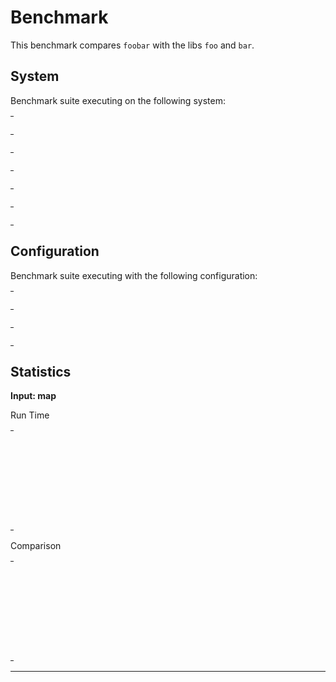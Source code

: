 # Benchmark

This benchmark compares `foobar` with the libs `foo` and `bar`.

## System

Benchmark suite executing on the following system:

<table style="width: 1%">
  <tr>
    <th style="width: 1%; white-space: nowrap">Operating System</th>
    <td>macOS</td>
  </tr><tr>
    <th style="white-space: nowrap">CPU Information</th>
    <td style="white-space: nowrap">Intel(R) Core(TM) i5-9600K CPU @ 3.70GHz</td>
  </tr><tr>
    <th style="white-space: nowrap">Number of Available Cores</th>
    <td style="white-space: nowrap">6</td>
  </tr><tr>
    <th style="white-space: nowrap">Available Memory</th>
    <td style="white-space: nowrap">32 GB</td>
  </tr><tr>
    <th style="white-space: nowrap">Elixir Version</th>
    <td style="white-space: nowrap">1.10.2</td>
  </tr><tr>
    <th style="white-space: nowrap">Erlang Version</th>
    <td style="white-space: nowrap">22.2.6</td>
  </tr>
</table>

## Configuration

Benchmark suite executing with the following configuration:

<table style="width: 1%">
  <tr>
    <th style="width: 1%">:time</th>
    <td style="white-space: nowrap">5 s</td>
  </tr><tr>
    <th>:parallel</th>
    <td style="white-space: nowrap">1</td>
  </tr><tr>
    <th>:warmup</th>
    <td style="white-space: nowrap">2 s</td>
  </tr>
</table>

## Statistics


__Input: map__

Run Time
<table style="width: 1%">
  <tr>
    <th>Name</th>
    <th style="text-align: right">IPS</th>
    <th style="text-align: right">Average</th>
    <th style="text-align: right">Devitation</th>
    <th style="text-align: right">Median</th>
    <th style="text-align: right">99th&nbsp;%</th>
  </tr>
  <tr>
    <td style="white-space: nowrap">Pattern match</td>
    <td style="white-space: nowrap; text-align: right">2.56 M</td>
    <td style="white-space: nowrap; text-align: right">390.30 ns</td>
    <td style="white-space: nowrap; text-align: right">±2709.16%</td>
    <td style="white-space: nowrap; text-align: right">0 ns</td>
    <td style="white-space: nowrap; text-align: right">1000 ns</td>
  </tr>
  <tr>
    <td style="white-space: nowrap">Using Enum</td>
    <td style="white-space: nowrap; text-align: right">2.11 M</td>
    <td style="white-space: nowrap; text-align: right">473.79 ns</td>
    <td style="white-space: nowrap; text-align: right">±2351.51%</td>
    <td style="white-space: nowrap; text-align: right">0 ns</td>
    <td style="white-space: nowrap; text-align: right">1000 ns</td>
  </tr>
  <tr>
    <td style="white-space: nowrap">Enum.map_join/3</td>
    <td style="white-space: nowrap; text-align: right">1.92 M</td>
    <td style="white-space: nowrap; text-align: right">522.19 ns</td>
    <td style="white-space: nowrap; text-align: right">±4719.03%</td>
    <td style="white-space: nowrap; text-align: right">0 ns</td>
    <td style="white-space: nowrap; text-align: right">1000 ns</td>
  </tr>
  <tr>
    <td style="white-space: nowrap">Using for each</td>
    <td style="white-space: nowrap; text-align: right">1.74 M</td>
    <td style="white-space: nowrap; text-align: right">576.11 ns</td>
    <td style="white-space: nowrap; text-align: right">±5516.16%</td>
    <td style="white-space: nowrap; text-align: right">0 ns</td>
    <td style="white-space: nowrap; text-align: right">1000 ns</td>
  </tr>
  <tr>
    <td style="white-space: nowrap">Using Stream</td>
    <td style="white-space: nowrap; text-align: right">1.05 M</td>
    <td style="white-space: nowrap; text-align: right">949.44 ns</td>
    <td style="white-space: nowrap; text-align: right">±2879.91%</td>
    <td style="white-space: nowrap; text-align: right">1000 ns</td>
    <td style="white-space: nowrap; text-align: right">1000 ns</td>
  </tr>
</table>
Comparison
<table style="width: 1%">
  <tr>
    <th>Name</th>
    <th style="text-align: right">IPS</th>
    <th style="text-align: right">Slower</th>
  <tr>
    <td style="white-space: nowrap">Pattern match</td>
    <td style="white-space: nowrap;text-align: right">2.56 M</td>
    <td>&nbsp;</td>
  </tr>
  <tr>
    <td style="white-space: nowrap">Using Enum</td>
    <td style="white-space: nowrap; text-align: right">2.11 M</td>
    <td style="white-space: nowrap; text-align: right">1.21x</td>
  </tr>
  <tr>
    <td style="white-space: nowrap">Enum.map_join/3</td>
    <td style="white-space: nowrap; text-align: right">1.92 M</td>
    <td style="white-space: nowrap; text-align: right">1.34x</td>
  </tr>
  <tr>
    <td style="white-space: nowrap">Using for each</td>
    <td style="white-space: nowrap; text-align: right">1.74 M</td>
    <td style="white-space: nowrap; text-align: right">1.48x</td>
  </tr>
  <tr>
    <td style="white-space: nowrap">Using Stream</td>
    <td style="white-space: nowrap; text-align: right">1.05 M</td>
    <td style="white-space: nowrap; text-align: right">2.43x</td>
  </tr>
</table>
<hr/>
